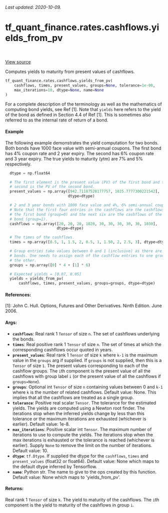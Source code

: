 <!--
This file is generated by a tool. Do not edit directly.
For open-source contributions the docs will be updated automatically.
-->

*Last updated: 2020-10-09.*

<div itemscope itemtype="http://developers.google.com/ReferenceObject">
<meta itemprop="name" content="tf_quant_finance.rates.cashflows.yields_from_pv" />
<meta itemprop="path" content="Stable" />
</div>

# tf_quant_finance.rates.cashflows.yields_from_pv

<!-- Insert buttons and diff -->

<table class="tfo-notebook-buttons tfo-api" align="left">
</table>

<a target="_blank" href="https://github.com/google/tf-quant-finance/blob/master/tf_quant_finance/rates/cashflows.py">View source</a>



Computes yields to maturity from present values of cashflows.

```python
tf_quant_finance.rates.cashflows.yields_from_pv(
    cashflows, times, present_values, groups=None, tolerance=1e-08,
    max_iterations=10, dtype=None, name=None
)
```



<!-- Placeholder for "Used in" -->

For a complete description of the terminology as well as the mathematics
of computing bond yields, see Ref [1]. Note that `yields` here refers
to the yield of the bond as defined in Section 4.4 of Ref [1]. This is
sometimes also referred to as the internal rate of return of a bond.

#### Example

The following example demonstrates the yield computation for two
bonds. Both bonds have 1000 face value with semi-annual coupons. The first
bond has 4% coupon rate and 2 year expiry. The second has 6% coupon rate and
3 year expiry. The true yields to maturity (ytm) are 7% and 5% respectively.

```python
  dtype = np.float64

  # The first element is the present value (PV) of the first bond and the
  # second is the PV of the second bond.
  present_values = np.array([942.71187528177757, 1025.7777300221542],
                            dtype=dtype)

  # 2 and 3 year bonds with 1000 face value and 4%, 6% semi-annual coupons.
  # Note that the first four entries in the cashflows are the cashflows of
  # the first bond (group=0) and the next six are the cashflows of the second
  # bond (group=1).
  cashflows = np.array([20, 20, 20, 1020, 30, 30, 30, 30, 30, 1030],
                       dtype=dtype)

  # The times of the cashflows.
  times = np.array([0.5, 1, 1.5, 2, 0.5, 1, 1.50, 2, 2.5, 3], dtype=dtype)

  # Group entries take values between 0 and 1 (inclusive) as there are two
  # bonds. One needs to assign each of the cashflow entries to one group or
  # the other.
  groups = np.array([0] * 4 + [1] * 6)

  # Expected yields = [0.07, 0.05]
  yields = yields_from_pv(
      cashflows, times, present_values, groups=groups, dtype=dtype)
```

#### References:

[1]: John C. Hull. Options, Futures and Other Derivatives. Ninth Edition.
  June 2006.

#### Args:


* <b>`cashflows`</b>: Real rank 1 `Tensor` of size `n`. The set of cashflows underlying
  the bonds.
* <b>`times`</b>: Real positive rank 1 `Tensor` of size `n`. The set of times at which
  the corresponding cashflows occur quoted in years.
* <b>`present_values`</b>: Real rank 1 `Tensor` of size `k` where `k-1` is the maximum
  value in the `groups` arg if supplied. If `groups` is not supplied, then
  this is a `Tensor` of size `1`. The present values corresponding to each
  of the cashflow groups. The `i`th component is the present value of all
  the cashflows with group label `i` (or the present value of all the
  cashflows if `groups=None`).
* <b>`groups`</b>: Optional int `Tensor` of size `n` containing values between 0 and
  `k-1` where `k` is the number of related cashflows.
  Default value: None. This implies that all the cashflows are treated as a
    single group.
* <b>`tolerance`</b>: Positive real scalar `Tensor`. The tolerance for the estimated
  yields. The yields are computed using a Newton root finder. The iterations
  stop when the inferred yields change by less than this tolerance or the
  maximum iterations are exhausted (whichever is earlier).
  Default value: 1e-8.
* <b>`max_iterations`</b>: Positive scalar int `Tensor`. The maximum number of
  iterations to use to compute the yields. The iterations stop when the max
  iterations is exhausted or the tolerance is reached (whichever is
  earlier). Supply `None` to remove the limit on the number of iterations.
  Default value: 10.
* <b>`dtype`</b>: `tf.Dtype`. If supplied the dtype for the `cashflows`, `times` and
  `present_values` (float32 or float64).
  Default value: None which maps to the default dtype inferred by
    Tensorflow.
* <b>`name`</b>: Python str. The name to give to the ops created by this function.
  Default value: None which maps to 'yields_from_pv'.


#### Returns:

Real rank 1 `Tensor` of size `k`. The yield to maturity of the cashflows.
  The `i`th component is the yield to maturity of the cashflows in group
  `i`.
